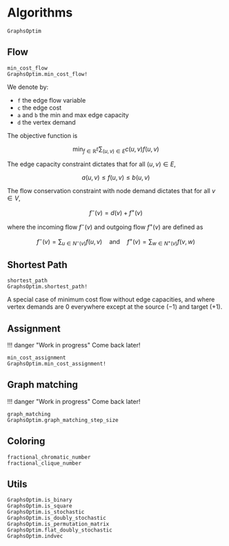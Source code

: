 # Algorithms

```@docs
GraphsOptim
```

## Flow

```@docs
min_cost_flow
GraphsOptim.min_cost_flow!
```

We denote by:

- ``f`` the edge flow variable
- ``c`` the edge cost
- ``a`` and ``b`` the min and max edge capacity
- ``d`` the vertex demand

The objective function is

```math
\min_{f \in \mathbb{R}^E} \sum_{(u, v) \in E} c(u, v) f(u, v)
```

The edge capacity constraint dictates that for all $(u, v) \in E$,

```math
a(u, v) \leq f(u, v) \leq b(u, v)
```

The flow conservation constraint with node demand dictates that for all $v \in V$,

```math
f^-(v) = d(v) + f^+(v)
```

where the incoming flow $f^-(v)$ and outgoing flow $f^+(v)$ are defined as

```math
f^-(v) = \sum_{u \in N^-(v)} f(u, v) \quad \text{and} \quad f^+(v) = \sum_{w \in N^+(v)} f(v, w)
```

## Shortest Path

```@docs
shortest_path
GraphsOptim.shortest_path!
```

A special case of minimum cost flow without edge capacities, and where vertex demands are $0$ everywhere except at the source ($-1$) and target ($+1$).

## Assignment

!!! danger "Work in progress"
    Come back later!

```@docs
min_cost_assignment
GraphsOptim.min_cost_assignment!
```

## Graph matching

!!! danger "Work in progress"
    Come back later!

```@docs
graph_matching
GraphsOptim.graph_matching_step_size
```

## Coloring

```@docs
fractional_chromatic_number
fractional_clique_number
```

## Utils

```@docs
GraphsOptim.is_binary
GraphsOptim.is_square
GraphsOptim.is_stochastic
GraphsOptim.is_doubly_stochastic
GraphsOptim.is_permutation_matrix
GraphsOptim.flat_doubly_stochastic
GraphsOptim.indvec
```
